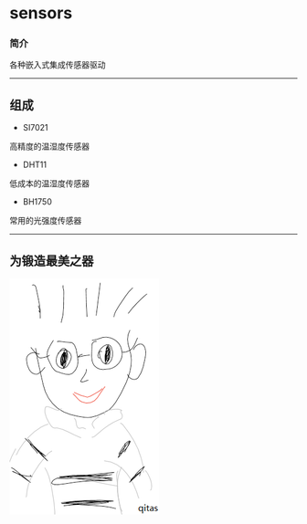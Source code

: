 ﻿# sensors

### 简介

各种嵌入式集成传感器驱动

---

## 组成

- SI7021

高精度的温湿度传感器

- DHT11

低成本的温湿度传感器

- BH1750

常用的光强度传感器


---
## 为锻造最美之器
[![sites](qitas/qitas.png)](http://www.qitas.cn)
